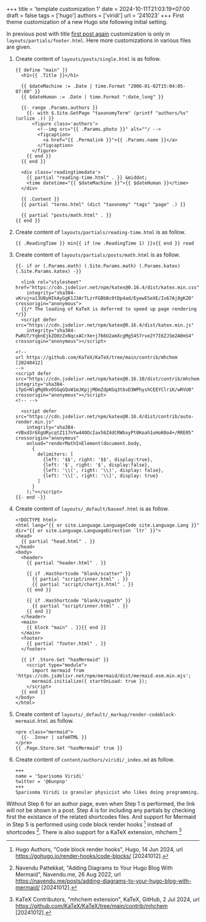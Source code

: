 +++
title = 'template customization 1'
date = 2024-10-11T21:03:19+07:00
draft = false
tags = ['hugo']
authors = ['viridi']
url = '241023'
+++
First theme customization of a new Hugo site following initial setting.

<!--more-->

In previous post with title [first post again](../0000) customization is only in `layouts/partials/footer.html`. Here more customizations in various files are given.

1. Create content of `layouts/posts/single.html` is as follow.
    ```
    {{ define "main" }}
      <h1>{{ .Title }}</h1>

      {{ $dateMachine := .Date | time.Format "2006-01-02T15:04:05-07:00" }}
      {{ $dateHuman := .Date | time.Format ":date_long" }}
      
      {{- range .Params.authors }}
        {{- with $.Site.GetPage "taxonomyTerm" (printf "authors/%s" (urlize .)) }}
          <figure class='authors'>
            <!--img src="{{ .Params.photo }}" alt=""/ -->
            <figcaption>
              <a href="{{ .Permalink }}">{{ .Params.name }}</a>
            </figcaption>
          </figure>
        {{ end }}
      {{ end }}
      
      <div class='readingtimedate'>
        {{ partial "reading-time.html" . }} &middot;
        <time datetime="{{ $dateMachine }}">{{ $dateHuman }}</time>
      </div>
      
      {{ .Content }}
      {{ partial "terms.html" (dict "taxonomy" "tags" "page" .) }}
      
      {{ partial "posts/math.html" . }}
    {{ end }}
    ```
2. Create content of `layouts/partials/reading-time.html` is as follow.
    ```
    {{ .ReadingTime }} min{{ if (ne .ReadingTime 1) }}s{{ end }} read
    ```
3. Create content of `layouts/partials/posts/math.html` is as follow.
    ```
    {{- if or (.Params.math) (.Site.Params.math) (.Params.katex) (.Site.Params.katex) -}}

      <link rel="stylesheet" href="https://cdn.jsdelivr.net/npm/katex@0.16.4/dist/katex.min.css"
        integrity="sha384-vKruj+a13U8yHIkAyGgK1J3ArTLzrFGBbBc0tDp4ad/EyewESeXE/Iv67Aj8gKZ0" crossorigin="anonymous">
      {{/* The loading of KaTeX is deferred to speed up page rendering */}}
      <script defer src="https://cdn.jsdelivr.net/npm/katex@0.16.4/dist/katex.min.js"
        integrity="sha384-PwRUT/YqbnEjkZO0zZxNqcxACrXe+j766U2amXcgMg5457rve2Y7I6ZJSm2A0mS4" crossorigin="anonymous"></script>

    <!--
    url https://github.com/KaTeX/KaTeX/tree/main/contrib/mhchem [20240412]
    -->
    <script defer src="https://cdn.jsdelivr.net/npm/katex@0.16.10/dist/contrib/mhchem.min.js" integrity="sha384-ifpG+NlgMq0kvOSGqGQxW1mJKpjjMDmZdpKGq3tbvD3WPhyshCEEYClriK/wRVU0"  crossorigin="anonymous"></script>
    <!-- -->    
        
      <script defer src="https://cdn.jsdelivr.net/npm/katex@0.16.4/dist/contrib/auto-render.min.js"
        integrity="sha384-+VBxd3r6XgURycqtZ117nYw44OOcIax56Z4dCRWbxyPt0Koah1uHoK0o4+/RRE05" crossorigin="anonymous"
        onload="renderMathInElement(document.body,
          {
            delimiters: [
              {left: '$$', right: '$$', display:true},
              {left: '$', right: '$', display:false},
              {left: '\\(', right: '\\)', display: false},
              {left: '\\[', right: '\\]', display: true}
            ]
          }
        );"></script>
    {{- end -}}
    ```
4. Create content of `layouts/_default/baseof.html` is as follow.
    ```
    <!DOCTYPE html>
    <html lang="{{ or site.Language.LanguageCode site.Language.Lang }}" dir="{{ or site.Language.LanguageDirection `ltr` }}">
    <head>
      {{ partial "head.html" . }}
    </head>
    <body>
      <header>
        {{ partial "header.html" . }}
        
        {{ if .HasShortcode "blank/scatter" }}
          {{ partial "script/inner.html" . }}
          {{ partial "script/chartjs.html" . }}
        {{ end }}

        {{ if .HasShortcode "blank/svgpath" }}
          {{ partial "script/inner.html" . }}
        {{ end }}
      </header>
      <main>
        {{ block "main" . }}{{ end }}
      </main>
      <footer>
        {{ partial "footer.html" . }}
      </footer>

      {{ if .Store.Get "hasMermaid" }}
        <script type="module">
          import mermaid from 'https://cdn.jsdelivr.net/npm/mermaid/dist/mermaid.esm.min.mjs';
          mermaid.initialize({ startOnLoad: true });
        </script>
      {{ end }}
    </body>
    </html>
    ```
5. Create content of `layouts/_default/_markup/render-codeblock-mermaid.html` as follow.
    ```
    <pre class="mermaid">
      {{- .Inner | safeHTML }}
    </pre>
    {{ .Page.Store.Set "hasMermaid" true }}
    ```
6. Create content of `content/authors/viridi/_index.md` as follow.
    ```
    +++
    name = 'Sparisoma Viridi'
    twitter = '@6unpnp'
    +++
    Sparisoma Viridi is granular physicist who likes doing programming.
    ```
Without Step 6 for an author page, even when Step 1 is performed, the link will not be shown in a post. Step 4 is for including any partials by checking first the existance of the related shortcodes files. And support for Mermaid in Step 5 is performed using code block render hooks [^hugo_2024] instead of shortcodes [^pattekkat_2022]. There is also support for a KaTeX extension, mhchem [^mchem_2024]


[^hugo_2024]: Hugo Authors, "Code block render hooks", Hugo, 14 Jun 2024, url https://gohugo.io/render-hooks/code-blocks/ [20241012].
[^pattekkat_2022]: Navendu Pattekkat, "Adding Diagrams to Your Hugo Blog With Mermaid", Navendu.me, 26 Aug 2022, url https://navendu.me/posts/adding-diagrams-to-your-hugo-blog-with-mermaid/ [20241012].

[^mchem_2024]: KaTeX Contributors, "mhchem extension", KaTeX, GitHub, 2 Jul 2024, url https://github.com/KaTeX/KaTeX/tree/main/contrib/mhchem [20241012].
